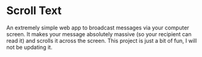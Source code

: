 # Scroll Text
An extremely simple web app to broadcast messages via your computer screen. It makes your message absolutely massive (so your recipient can read it) and scrolls it across the screen. This project is just a bit of fun, I will not be updating it.